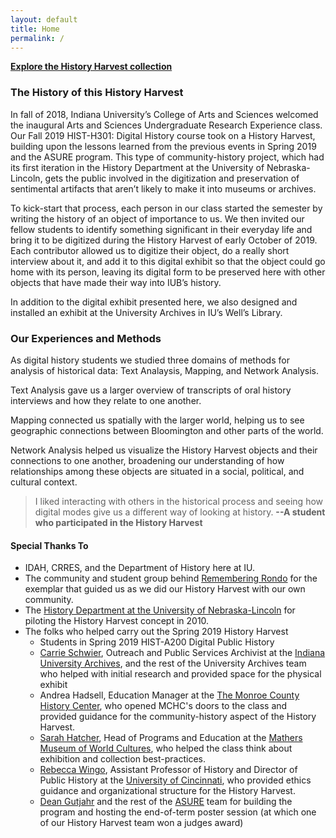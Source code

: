 ```yaml
---
layout: default
title: Home
permalink: /
---
```


**[Explore the History Harvest collection](items)**

### The History of this History Harvest

In fall of 2018, Indiana University’s College of Arts and Sciences welcomed the inaugural Arts and Sciences Undergraduate Research Experience class. Our Fall 2019 HIST-H301: Digital History course took on a History Harvest, building upon the lessons learned from the previous events in Spring 2019 and the ASURE program. This type of community-history project, which had its first iteration in the History Department at the University of Nebraska-Lincoln, gets the public involved in the digitization and preservation of sentimental artifacts that aren’t likely to make it into museums or archives.

To kick-start that process, each person in our class started the semester by writing the history of an object of importance to us. We then invited our fellow students to identify something significant in their everyday life and bring it to be digitized during the History Harvest of early October of 2019. Each contributor allowed us to digitize their object, do a really short interview about it, and add it to this digital exhibit so that the object could go home with its person, leaving its digital form to be preserved here with other objects that have made their way into IUB’s history.

In addition to the digital exhibit presented here, we also designed and installed an exhibit at the University Archives in IU’s Well’s Library.

<!--How do the social and cultural influences of the object tell a story about how this person expresses themselves?-->

### Our Experiences and Methods

As digital history students we studied three domains of methods for analysis of historical data:  Text Analaysis, Mapping, and Network Analysis.

Text Analysis gave us a larger overview of transcripts of oral history interviews and how they relate to one another.

Mapping connected us spatially with the larger world, helping us to see geographic connections between Bloomington and other parts of the world.

Network Analysis helped us visualize the History Harvest objects and their connections to one another, broadening our understanding of how relationships among these objects are situated in a social, political, and cultural context.

>I liked interacting with others in the historical process and seeing how digital modes give us a different way of looking at history. **--A student who participated in the History Harvest**

#### Special Thanks To
- IDAH, CRRES, and the Department of History here at IU.
- The community and student group behind [Remembering Rondo](http://rememberingrondo.org) for the exemplar that guided us as we did our History Harvest with our own community.
- The [History Department at the University of Nebraska-Lincoln](https://history.unl.edu) for piloting the History Harvest concept in 2010.
- The folks who helped carry out the Spring 2019 History Harvest
	- Students in Spring 2019 HIST-A200 Digital Public History
	- [Carrie Schwier](https://libraries.indiana.edu/carrie-schwier), Outreach and Public Services Archivist at the [Indiana University Archives](https://libraries.indiana.edu/archives), and the rest of the University Archives team who helped with initial research and provided space for the physical exhibit
	- Andrea Hadsell, Education Manager at the [The Monroe County History Center](https://monroehistory.org), who opened MCHC's doors to the class and provided guidance for the community-history aspect of the History Harvest.
	- [Sarah Hatcher](https://mathersmuseum.indiana.edu/about1/staff/sarah-hatcher.html), Head of Programs and Education at the [Mathers Museum of World Cultures](https://mathersmuseum.indiana.edu), who helped the class think about exhibition and collection best-practices.
	- [Rebecca Wingo](http://rebeccawingo.com), Assistant Professor of History and Director of Public History at the [University of Cincinnati](https://www.uc.edu), who provided ethics guidance and organizational structure for the History Harvest.
	- [Dean Gutjahr](https://college.indiana.edu/about/leadership/gutjahr-paul.html) and the rest of the [ASURE](https://college.indiana.edu/academics/opportunities/asure/) team for building the program and hosting the end-of-term poster session (at which one of our History Harvest team won a judges award)
